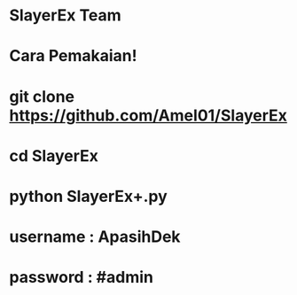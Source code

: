 # SlayerEx Team
# Cara Pemakaian!
# git clone https://github.com/Amel01/SlayerEx
# cd SlayerEx
# python SlayerEx+.py
# username : ApasihDek
# password : #admin
